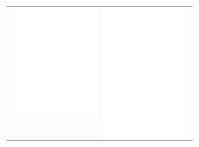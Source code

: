 <!-- generated by https://github.com/lowlighter/metrics -->
<table align="center" width="100%">
<tbody>
  <tr>
    <td valign="top" width="50%">
      <img align="center" alt="Habits" src="metrics.plugin.habits.facts.svg" width="100%" />
      <img align="center" alt="Achievements" src="metrics.plugin.achievements.svg" width="100%" />
    </td>
    <td valign="top" width="50%">
      <img align="center" alt="Reactions" src="metrics.plugin.reactions.svg" width="100%" />
      <img align="center" alt="Languages" src="metrics.plugin.languages.svg" width="100%" />
    </td>
  </tr>
</tbody>
</table>
